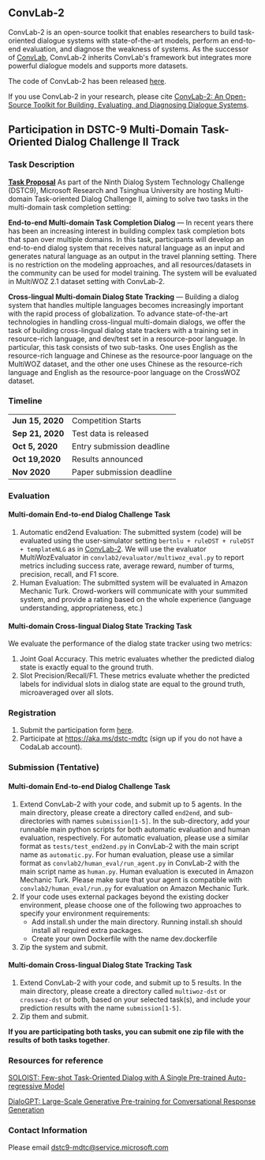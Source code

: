 ## ConvLab-2
ConvLab-2 is an open-source toolkit that enables researchers to build task-oriented dialogue systems with state-of-the-art models, perform an end-to-end evaluation, and diagnose the weakness of systems. As the successor of [ConvLab](https://github.com/ConvLab/ConvLab/), ConvLab-2 inherits ConvLab's framework but integrates more powerful dialogue models and supports more datasets. 

The code of ConvLab-2 has been released [here](https://github.com/thu-coai/Convlab-2). 

If you use ConvLab-2 in your research, please cite [ConvLab-2: An Open-Source Toolkit for Building, Evaluating, and Diagnosing Dialogue Systems](https://arxiv.org/abs/2002.04793).

## Participation in DSTC-9 Multi-Domain Task-Oriented Dialog Challenge II Track
### Task Description
**[Task Proposal](https://drive.google.com/file/d/0Bx4CHsnRHDmJcHQxMmtJRUUyYVBJQnI5SUs5cWlfSGdQbVhj/view)**
As part of the Ninth Dialog System Technology Challenge (DSTC9),  Microsoft Research and Tsinghua University are hosting Multi-domain Task-oriented Dialog Challenge II, aiming to solve two tasks in the multi-domain task completion setting:

**End-to-end Multi-domain Task Completion Dialog** — In recent years there has been an increasing interest in building complex task completion bots that span over multiple domains. In this task, participants will develop an end-to-end dialog system that receives natural language as an input and generates natural language as an output in the travel planning setting. There is no restriction on the modeling approaches, and all resources/datasets in the community can be used for model training. The system will be evaluated in MultiWOZ 2.1 dataset setting with ConvLab-2.

**Cross-lingual Multi-domain Dialog State Tracking** — Building a dialog system that handles multiple languages becomes increasingly important with the rapid process of globalization. To advance state-of-the-art technologies in handling cross-lingual multi-domain dialogs, we offer the task of building cross-lingual dialog state trackers with a training set in resource-rich language, and dev/test set in a resource-poor language. In particular, this task consists of two sub-tasks. One uses English as the resource-rich language and Chinese as the resource-poor language on the MultiWOZ dataset, and the other one uses Chinese as the resource-rich language and English as the resource-poor language on the CrossWOZ dataset.

### Timeline
<table>
<tr>
<td><b> Jun 15, 2020</b></td>  <td> Competition Starts </td>
</tr>
<tr>
<td><b> Sep 21, 2020</b></td>  <td> Test data is released </td>
</tr><tr>
<td><b> Oct 5, 2020</b></td>  <td>Entry submission deadline </td>
</tr><tr>
<td><b> Oct 19,2020</b></td>  <td> Results announced </td>
</tr><tr>
<td><b> Nov 2020</b></td>  <td> Paper submission deadline </td>
</tr>
</table>

### Evaluation
#### Multi-domain End-to-end Dialog Challenge Task
1. Automatic end2end Evaluation: The submitted system (code) will be evaluated using the user-simulator setting `bertnlu + ruleDST + ruleDST + templateNLG` as in [ConvLab-2](https://github.com/thu-coai/Convlab-2). We will use the evaluator MultiWozEvaluator in `convlab2/evaluator/multiwoz_eval.py` to report metrics including success rate, average reward, number of turms, precision, recall, and F1 score.
2. Human Evaluation: The submitted system will be evaluated in Amazon Mechanic Turk. Crowd-workers will communicate with your summited system, and provide a rating based on the whole experience (language understanding, appropriateness, etc.)
#### Multi-domain Cross-lingual Dialog State Tracking Task
We evaluate the performance of the dialog state tracker using two metrics:
1. Joint Goal Accuracy. This metric evaluates whether the predicted dialog state is exactly equal to the ground
truth.
2. Slot Precision/Recall/F1. These metrics evaluate whether the predicted labels for individual slots in dialog
state are equal to the ground truth, microaveraged over all slots.

### Registration
1. Submit the participation form [here](https://forms.office.com/Pages/ResponsePage.aspx?id=v4j5cvGGr0GRqy180BHbR7x1M3FOeqhCttKwx4jvle9UNUVTQVRaT1AwUVRGUlc0WlBZVklQQ0tSWCQlQCN0PWcu).
2. Participate at https://aka.ms/dstc-mdtc (sign up if you do not have a CodaLab account).

### Submission (Tentative)
####  Multi-domain End-to-end Dialog Challenge Task
1. Extend ConvLab-2 with your code, and submit up to 5 agents. In the main directory, please create a directory called `end2end`, and sub-directories with names `submission[1-5]`. In the sub-directory, add your runnable main python scripts for both automatic evaluation and human evaluation, respectively. For automatic evaluation, please use a similar format as `tests/test_end2end.py` in ConvLab-2 with the main script name as `automatic.py`. For human evaluation, please use a similar format as `convlab2/human_eval/run_agent.py` in ConvLab-2 with the main script name as `human.py`. Human evaluation is executed in Amazon Mechanic Turk. Please make sure that your agent is compatible with `convlab2/human_eval/run.py` for evaluation on Amazon Mechanic Turk.
2. If your code uses external packages beyond the existing docker environment, please choose one of the following two approaches to specify your environment requirements:
    - Add install.sh under the main directory. Running install.sh should install all required extra packages.
    - Create your own Dockerfile with the name dev.dockerfile
3. Zip the system and submit.

#### Multi-domain Cross-lingual Dialog State Tracking Task
1. Extend ConvLab-2 with your code, and submit up to 5 results.  In the main directory, please create a directory called `multiwoz-dst` or `crosswoz-dst` or both, based on your selected task(s), and include your prediction results with the name `submission[1-5]`. 
2. Zip them and submit.

**If you are participating both tasks, you can submit one zip file with the results of both tasks together**.


### Resources for reference
[SOLOIST: Few-shot Task-Oriented Dialog with A Single Pre-trained Auto-regressive Model](https://arxiv.org/abs/2005.05298)

[DialoGPT: Large-Scale Generative Pre-training for Conversational Response Generation](https://github.com/microsoft/DialoGPT)
### Contact Information
Please email dstc9-mdtc@service.microsoft.com
